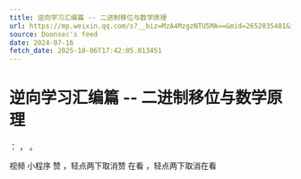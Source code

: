 ```yaml
---
title: 逆向学习汇编篇 -- 二进制移位与数学原理
url: https://mp.weixin.qq.com/s?__biz=MzA4MzgzNTU5MA==&mid=2652035481&idx=1&sn=99d79112a269b0c93abc92a537837b01
source: Doonsec's feed
date: 2024-07-16
fetch_date: 2025-10-06T17:42:05.013451
---
```


# 逆向学习汇编篇 -- 二进制移位与数学原理

：
，
。

视频
小程序
赞
，轻点两下取消赞
在看
，轻点两下取消在看